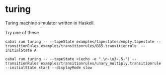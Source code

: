 # turing

Turing machine simulator written in Haskell.

Try one of these

    cabal run turing -- --tapeState examples/tapestates/empty.tapestate --transitionRules examples/transitionrules/BB5.transitionrule  --initialState A

    cabal run turing -- --tapeState <(echo -e ".\n-\n3-.5-") --transitionRules examples/transitionrules/unary_multiply.transitionrule  --initialState start --displayMode slow
